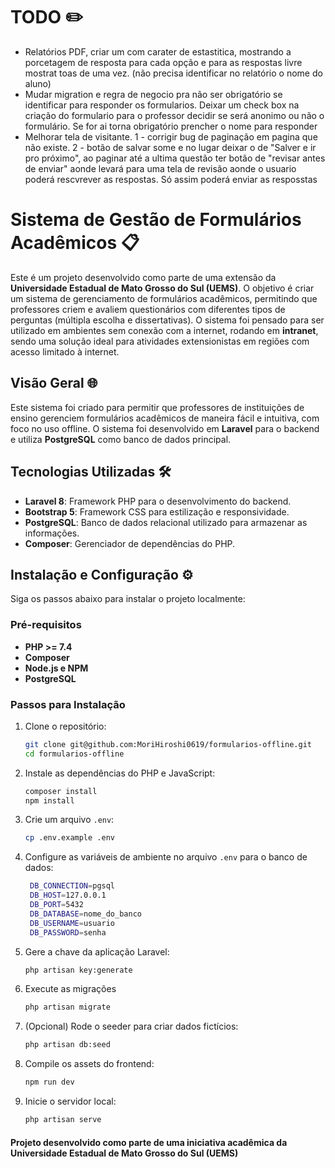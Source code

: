 # TODO ✏️
- Relatórios PDF, criar um com carater de estastitica, mostrando a porcetagem de resposta para cada opção e para as respostas livre mostrat toas de uma vez.
(não precisa identificar no relatório o nome do aluno)
- Mudar migration e regra de negocio pra não ser obrigatório se identificar para responder os formularios. Deixar um check box na criação do formulario para o professor decidir se será anonimo ou não o formulário. Se for ai torna obrigatório prencher o nome para responder
- Melhorar tela de visitante. 1 - corrigir bug de paginação em pagina que não existe. 2 - botão de salvar some e no lugar deixar o de "Salver e ir pro próximo", ao paginar até a ultima questão ter botão de "revisar antes de enviar" aonde levará para uma tela de revisão aonde o usuario poderá rescvrever as respostas. Só assim poderá enviar as resposstas

# Sistema de Gestão de Formulários Acadêmicos 📋

Este é um projeto desenvolvido como parte de uma extensão da **Universidade Estadual de Mato Grosso do Sul (UEMS)**. O objetivo é criar um sistema de gerenciamento de formulários acadêmicos, permitindo que professores criem e avaliem questionários com diferentes tipos de perguntas (múltipla escolha e dissertativas). O sistema foi pensado para ser utilizado em ambientes sem conexão com a internet, rodando em **intranet**, sendo uma solução ideal para atividades extensionistas em regiões com acesso limitado à internet.

## Visão Geral 🌐

Este sistema foi criado para permitir que professores de instituições de ensino gerenciem formulários acadêmicos de maneira fácil e intuitiva, com foco no uso offline. O sistema foi desenvolvido em **Laravel** para o backend e utiliza **PostgreSQL** como banco de dados principal.

## Tecnologias Utilizadas 🛠️

- **Laravel 8**: Framework PHP para o desenvolvimento do backend.
- **Bootstrap 5**: Framework CSS para estilização e responsividade.
- **PostgreSQL**: Banco de dados relacional utilizado para armazenar as informações.
- **Composer**: Gerenciador de dependências do PHP.

## Instalação e Configuração ⚙️

Siga os passos abaixo para instalar o projeto localmente:

### Pré-requisitos

- **PHP >= 7.4**
- **Composer**
- **Node.js e NPM**
- **PostgreSQL**

### Passos para Instalação

1. Clone o repositório:
   ```bash
   git clone git@github.com:MoriHiroshi0619/formularios-offline.git
   cd formularios-offline
2. Instale as dependências do PHP e JavaScript:
   ```bash
   composer install
   npm install  
3. Crie um arquivo `.env`:
   ```bash
   cp .env.example .env
4. Configure as variáveis de ambiente no arquivo `.env` para o banco de dados:
   ```bash
    DB_CONNECTION=pgsql
    DB_HOST=127.0.0.1
    DB_PORT=5432
    DB_DATABASE=nome_do_banco
    DB_USERNAME=usuario
    DB_PASSWORD=senha
5. Gere a chave da aplicação Laravel:
   ```bash
   php artisan key:generate  
6. Execute as migrações
   ```bash
   php artisan migrate
7. (Opcional) Rode o seeder para criar dados fictícios:
   ```bash
   php artisan db:seed
8. Compile os assets do frontend:
   ```bash
   npm run dev
9. Inicie o servidor local: 
   ```bash
   php artisan serve
#### Projeto desenvolvido como parte de uma iniciativa acadêmica da Universidade Estadual de Mato Grosso do Sul (UEMS)








